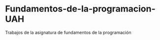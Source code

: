 Fundamentos-de-la-programacion-UAH
==================================

Trabajos de la asignatura de fundamentos de la programación